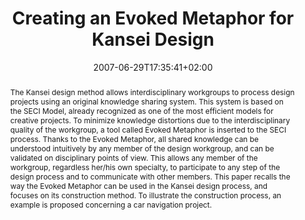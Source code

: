 ---
members: ["PLevy"]
slug: creating-an-evoked-metaphor-for-kansei-design
title: "Creating an Evoked Metaphor for Kansei Design"
layout: single
searchFilter: Publication
searchWeight: 8
publitype: inproceedings
subsection: conference
institution:
    heig: 1
    logo: Tsukuba
    short: 'U. of Tsukuba'
    web: "https://www.tsukuba.ac.jp/"
    name: "University of Tsukuba"
kansei: true
researchpage: true
research: 
    -  kansei
chaire: false
date: 2007-06-29T17:35:41+02:00
citation:
    authors:
        1: ["Levy", "Pierre", "P."]
        2: ["Yamanaka", "Toshimasa", "T."]
        3: ["Liu", "Wang", "W."]
        4: ["Igarashi", "Hiroya", "H."]
    year: 2007
    title: " Creating an Evoked Metaphor for Kansei Design"
    proceedings: "the Proceedings of International Conference on Kansei Engineering and Emotion Research - KEER07"
    firstpage: "CD"
    publisher: ["Japanese Society of Kansei Engineering", "Sapporo, Japan"]
reference: "Lévy, P., Yamanaka, T., Wang, L., & Igarashi, H. (2007). Creating an Evoked Metaphor for Kansei Design. the Proceedings of International Conference on Kansei Engineering and Emotion Research - KEER07 ([on CD]). Sapporo, Japan."
abstract: "The Kansei design method allows interdisciplinary workgroups to process design projects using an original knowledge sharing system. This system is based on the SECI Model, already recognized as one of the most efficient models for creative projects. To minimize knowledge distortions due to the interdisciplinary quality of the workgroup, a tool called Evoked Metaphor is inserted to the SECI process. Thanks to the Evoked Metaphor, all shared knowledge can be understood intuitively by any member of the design workgroup, and can be validated on disciplinary points of view. This allows any member of the workgroup, regardless her/his own specialty, to participate to any step of the design process and to communicate with other members. This paper recalls the way the Evoked Metaphor can be used in the Kansei design process, and focuses on its construction method. To illustrate the construction process, an example is proposed concerning a car navigation project."
link:
    1: ["paper", "paper", "https://1drv.ms/b/s!AnQx_v88q65Qv4R85Pl24SpDkCHxMQ?e=OfqGrQ"]
---